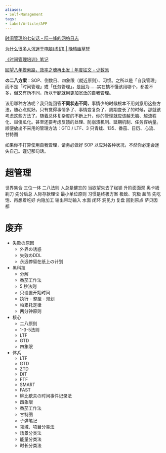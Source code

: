 ```yaml
---
aliases:
- Self-Management
tags:
- Label/Article/APP
---
```


[时间管理的七句话 - 阮一峰的网络日志](http://www.ruanyifeng.com/blog/2016/05/time-management.html)

[为什么很多人沉迷于电脑(虚幻) | 晚晴幽草轩](https://www.jeffjade.com/2015/01/10/2015-01-10-why-indulge/)

[《时间管理培训》笔记](https://www.mifengtd.cn/articles/huawei-time-management-summary.html)

[回望八年摸索路，效率之魂再出发｜年度征文 - 少数派](https://sspai.com/post/59052)



**の二八方案**：SOP、倒数日、四象限（就近原则）、习惯。之所以是「自我管理」而不是「时间管理」或「任务管理」，是因为......实在搞不懂该用哪个，都差不多，但又有所不同，所以干脆就用更加宽泛的自我管理。

该用哪种方法呢？我只能回答**不同状态不同**，事情少的时候根本不用刻意用这些方法，随心点就好。只有觉得事情多了、事情变复杂了、周期变长了的时候，那就该考虑这些方法了。随着总体复杂度的不断上升，你的管理就应该越无脑、越流程化、越傻瓜化。甚至还要考虑反馈的处理、防崩溃机制、延期机制、任务容纳量。顺便放出不采用的管理方法：GTD / LTF、3 只青蛙、135、番茄、日历、心流、甘特图

如果你不打算使用自我管理，请务必做好 SOP 以应对各种状况，不然你必定会迷失自己。谨记那句话。



# 超管理

世界集合
三位一体
二八法则
人总是健忘的
当欲望失去了枷锁
升阶面面观
奥卡姆剃刀
先分后总
人际存款理论
最小单位原则
习惯是终极方案
极致、究极
超简
先吃饱、再想着吃好
内隐加工
输出带动输入
水面
闭环
洞见力
复盘
回到原点
萨贝因都



# 废弃

- 失败の原因
    - 外界の诱惑
    - 失效のDDL
    - 永远停留在纸上の计划
- 黑科技
    - 分解
    - 番茄工作法
    - 5 秒法则
    - 只设置开始时间
    - 执行 \- 整厘 \- 规划
    - 帕累托定律
    - 两分钟原则
- 核心
    - 二八原则
    - 1-3-5法则
    - LTF
    - GTD
    - 四象限
- 体系
    - LTF
    - GTD
    - ZTD
    - DIT
    - FTF
    - SMART
    - FAST
    - 柳比歇夫の时间事件记录法
    - 四象限
    - 番茄工作法
    - 甘特图
    - 子弹笔记
    - 领域、项目分类法
    - 场景分类法
    - 能量分类法
    - 时长分类法
